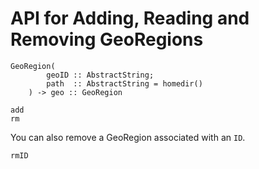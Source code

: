 # API for Adding, Reading and Removing GeoRegions

```@docs
GeoRegion(
        geoID :: AbstractString;
        path  :: AbstractString = homedir()
    ) -> geo :: GeoRegion
```

```@docs
add
rm
```

You can also remove a GeoRegion associated with an `ID`.

```@docs
rmID
```